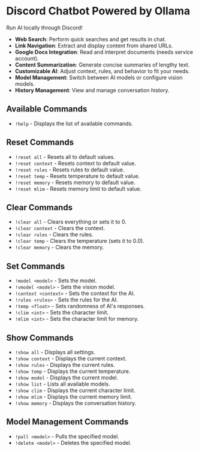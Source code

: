# Discord Chatbot Powered by Ollama

Run AI locally through Discord!
- **Web Search**: Perform quick searches and get results in chat.  
- **Link Navigation**: Extract and display content from shared URLs.  
- **Google Docs Integration**: Read and interpret documents (needs service account).  
- **Content Summarization**: Generate concise summaries of lengthy text.  
- **Customizable AI**: Adjust context, rules, and behavior to fit your needs.  
- **Model Management**: Switch between AI models or configure vision models.  
- **History Management**: View and manage conversation history.

## Available Commands
- `!help` - Displays the list of available commands.

## Reset Commands
- `!reset all` - Resets all to default values.
- `!reset context` - Resets context to default value.
- `!reset rules` - Resets rules to default value.
- `!reset temp` - Resets temperature to default value.
- `!reset memory` - Resets memory to default value.
- `!reset mlim` - Resets memory limit to default value.

## Clear Commands
- `!clear all` - Clears everything or sets it to 0.
- `!clear context` - Clears the context.
- `!clear rules` - Clears the rules.
- `!clear temp` - Clears the temperature (sets it to 0.0).
- `!clear memory` - Clears the memory.

## Set Commands
- `!model <model>` - Sets the model.
- `!vmodel <model>` - Sets the vision model.
- `!context <context>` - Sets the context for the AI.
- `!rules <rules>` - Sets the rules for the AI.
- `!temp <float>` - Sets randomness of AI's responses.
- `!clim <int>` - Sets the character limit.
- `!mlim <int>` - Sets the character limit for memory.

## Show Commands
- `!show all` - Displays all settings.
- `!show context` - Displays the current context.
- `!show rules` - Displays the current rules.
- `!show temp` - Displays the current temperature.
- `!show model` - Displays the current model.
- `!show list` - Lists all available models.
- `!show clim` - Displays the current character limit.
- `!show mlim` - Displays the current memory limit.
- `!show memory` - Displays the conversation history.

## Model Management Commands
- `!pull <model>` - Pulls the specified model.
- `!delete <model>` - Deletes the specified model.
